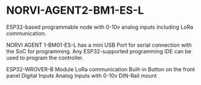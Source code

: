 # NORVI-AGENT2-BM1-ES-L
ESP32-based programmable node with 0-10v analog inputs including LoRa communication.

NORVI AGENT 1-BM01-ES-L has a mini USB Port for serial connection with the SoC for programming. 
Any ESP32-supported programming IDE can be used to program the controller.

ESP32-WROVER-B Module
LoRa communication
Built-in Button on the front panel
Digital Inputs
Analog Inputs with 0-10v
DIN-Rail mount
